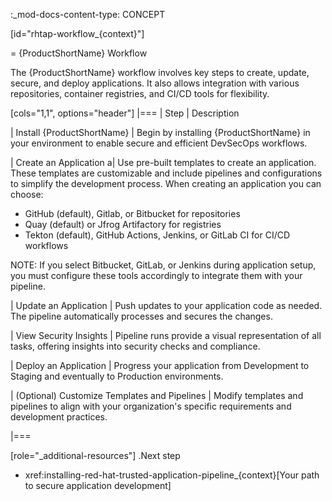 :_mod-docs-content-type: CONCEPT

[id="rhtap-workflow_{context}"]

= {ProductShortName} Workflow

The {ProductShortName} workflow involves key steps to create, update, secure, and deploy applications. It also allows integration with various repositories, container registries, and CI/CD tools for flexibility.

[cols="1,1", options="header"]
|===
| Step | Description

| Install {ProductShortName}
| Begin by installing {ProductShortName} in your environment to enable secure and efficient DevSecOps workflows.

| Create an Application
a| Use pre-built templates to create an application. These templates are customizable and include pipelines and configurations to simplify the development process. When creating an application you can choose:

* GitHub (default), Gitlab, or Bitbucket for repositories
* Quay (default) or Jfrog Artifactory for registries
* Tekton (default), GitHub Actions, Jenkins, or GitLab CI for CI/CD workflows

NOTE: If you select Bitbucket, GitLab, or Jenkins during application setup, you must configure these tools accordingly to integrate them with your pipeline.

| Update an Application
| Push updates to your application code as needed. The pipeline automatically processes and secures the changes.

| View Security Insights
| Pipeline runs provide a visual representation of all tasks, offering insights into security checks and compliance.

| Deploy an Application
| Progress your application from Development to Staging and eventually to Production environments.

| (Optional) Customize Templates and Pipelines 
| Modify templates and pipelines to align with your organization's specific requirements and development practices.

|===

[role="_additional-resources"]
.Next step

* xref:installing-red-hat-trusted-application-pipeline_{context}[Your path to secure application development]
